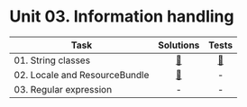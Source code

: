# Unit 03. Information handling

| Task | Solutions | Tests |
|------|:---------:|:-----:|
| 01. String classes| [:link:](src/main/java/com/github/leo_scream/java_se_course/unit_03/task_01) | [:link:](src/test/groovy/com/github/leo_scream/java_se_course/unit_03/task_01) |
| 02. Locale and ResourceBundle | [:link:](src/main/java/com/github/leo_scream/java_se_course/unit_03/task_02) | - |
| 03. Regular expression | - | - |
